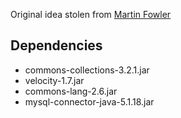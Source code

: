 Original idea stolen from [Martin Fowler](http://martinfowler.com/bliki/JRubyVelocity.html)

## Dependencies

- commons-collections-3.2.1.jar
- velocity-1.7.jar
- commons-lang-2.6.jar
- mysql-connector-java-5.1.18.jar
